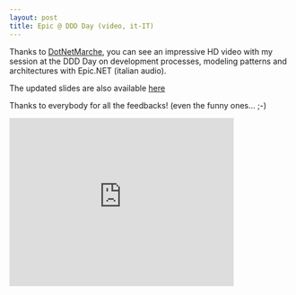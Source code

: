 ```yaml
---
layout: post
title: Epic @ DDD Day (video, it-IT)
---
```

Thanks to [DotNetMarche][dotnetm], you can see an impressive HD video with my 
session at the DDD Day on development processes, modeling patterns and 
architectures with Epic.NET (italian audio).

The updated slides are also available [here][slides] 

Thanks to everybody for all the feedbacks! (even the funny ones... ;-)

<iframe src="http://player.vimeo.com/video/30642860?title=0&amp;byline=0&amp;portrait=0" 
    width="400" height="300" frameborder="0" webkitAllowFullScreen="webkitAllowFullScreen" allowFullScreen="allowFullScreen"></iframe>
<!-- 
<object width="400" height="300"><param name="allowfullscreen" value="true" /><param name="allowscriptaccess" value="always" /><param name="movie" value="http://vimeo.com/moogaloop.swf?clip_id=30642860&amp;server=vimeo.com&amp;show_title=0&amp;show_byline=0&amp;show_portrait=0&amp;color=00adef&amp;fullscreen=1&amp;autoplay=0&amp;loop=0" /><embed src="http://vimeo.com/moogaloop.swf?clip_id=30642860&amp;server=vimeo.com&amp;show_title=0&amp;show_byline=0&amp;show_portrait=0&amp;color=00adef&amp;fullscreen=1&amp;autoplay=0&amp;loop=0" type="application/x-shockwave-flash" allowfullscreen="true" allowscriptaccess="always" width="400" height="300"></embed></object>
-->
    
[dotnetm]: http://vimeo.com/dotnetmarche
[slides]: /2011/10/10/slides-ddd-day.html
